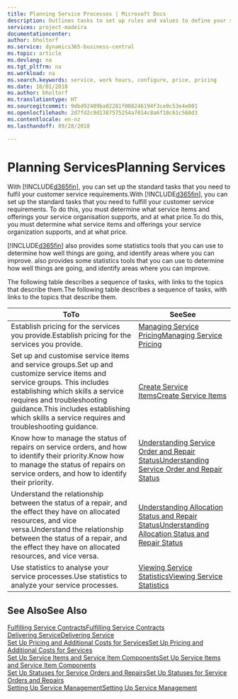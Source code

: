 ```yaml
---
title: Planning Service Processes | Microsoft Docs
description: Outlines tasks to set up rules and values to define your service policies and processes.
services: project-madeira
documentationcenter: 
author: bholtorf
ms.service: dynamics365-business-central
ms.topic: article
ms.devlang: na
ms.tgt_pltfrm: na
ms.workload: na
ms.search.keywords: service, work hours, configure, price, pricing
ms.date: 10/01/2018
ms.author: bholtorf
ms.translationtype: HT
ms.sourcegitcommit: 9dbd92409ba02281f008246194f3ce0c53e4e001
ms.openlocfilehash: 2d7fd2c9d1387575254a7014c8a6f18c61c568d3
ms.contentlocale: en-nz
ms.lasthandoff: 09/28/2018

---
```

# <a name="planning-services"></a><span data-ttu-id="babe1-103">Planning Services</span><span class="sxs-lookup"><span data-stu-id="babe1-103">Planning Services</span></span>
<span data-ttu-id="babe1-104">With [!INCLUDE[d365fin](includes/d365fin_md.md)], you can set up the standard tasks that you need to fulfil your customer service requirements.</span><span class="sxs-lookup"><span data-stu-id="babe1-104">With [!INCLUDE[d365fin](includes/d365fin_md.md)], you can set up the standard tasks that you need to fulfill your customer service requirements.</span></span> <span data-ttu-id="babe1-105">To do this, you must determine what service items and offerings your service organisation supports, and at what price.</span><span class="sxs-lookup"><span data-stu-id="babe1-105">To do this, you must determine what service items and offerings your service organization supports, and at what price.</span></span>   

[!INCLUDE[d365fin](includes/d365fin_md.md)] <span data-ttu-id="babe1-106">also provides some statistics tools that you can use to determine how well things are going, and identify areas where you can improve.</span><span class="sxs-lookup"><span data-stu-id="babe1-106"> also provides some statistics tools that you can use to determine how well things are going, and identify areas where you can improve.</span></span>
  
<span data-ttu-id="babe1-107">The following table describes a sequence of tasks, with links to the topics that describe them.</span><span class="sxs-lookup"><span data-stu-id="babe1-107">The following table describes a sequence of tasks, with links to the topics that describe them.</span></span>   
  
|<span data-ttu-id="babe1-108">**To**</span><span class="sxs-lookup"><span data-stu-id="babe1-108">**To**</span></span>|<span data-ttu-id="babe1-109">**See**</span><span class="sxs-lookup"><span data-stu-id="babe1-109">**See**</span></span>|  
|------------|-------------|  
|<span data-ttu-id="babe1-110">Establish pricing for the services you provide.</span><span class="sxs-lookup"><span data-stu-id="babe1-110">Establish pricing for the services you provide.</span></span>|[<span data-ttu-id="babe1-111">Managing Service Pricing</span><span class="sxs-lookup"><span data-stu-id="babe1-111">Managing Service Pricing</span></span>](service-service-price-management.md)|
|<span data-ttu-id="babe1-112">Set up and customise service items and service groups.</span><span class="sxs-lookup"><span data-stu-id="babe1-112">Set up and customize service items and service groups.</span></span> <span data-ttu-id="babe1-113">This includes establishing which skills a service requires and troubleshooting guidance.</span><span class="sxs-lookup"><span data-stu-id="babe1-113">This includes establishing which skills a service requires and troubleshooting guidance.</span></span>| [<span data-ttu-id="babe1-114">Create Service Items</span><span class="sxs-lookup"><span data-stu-id="babe1-114">Create Service Items</span></span>](service-how-to-create-service-items.md)|  
|<span data-ttu-id="babe1-115">Know how to manage the status of repairs on service orders, and how to identify their priority.</span><span class="sxs-lookup"><span data-stu-id="babe1-115">Know how to manage the status of repairs on service orders, and how to identify their priority.</span></span>|[<span data-ttu-id="babe1-116">Understanding Service Order and Repair Status</span><span class="sxs-lookup"><span data-stu-id="babe1-116">Understanding Service Order and Repair Status</span></span>](service-service-order-status-and-repair-status.md)|  
|<span data-ttu-id="babe1-117">Understand the relationship between the status of a repair, and the effect they have on allocated resources, and vice versa.</span><span class="sxs-lookup"><span data-stu-id="babe1-117">Understand the relationship between the status of a repair, and the effect they have on allocated resources, and vice versa.</span></span>|[<span data-ttu-id="babe1-118">Understanding Allocation Status and Repair Status</span><span class="sxs-lookup"><span data-stu-id="babe1-118">Understanding Allocation Status and Repair Status</span></span>](service-allocation-status-and-repair-status.md)|  
|<span data-ttu-id="babe1-119">Use statistics to analyse your service processes.</span><span class="sxs-lookup"><span data-stu-id="babe1-119">Use statistics to analyze your service processes.</span></span> | [<span data-ttu-id="babe1-120">Viewing Service Statistics</span><span class="sxs-lookup"><span data-stu-id="babe1-120">Viewing Service Statistics</span></span>](service-service-statistics.md) |

## <a name="see-also"></a><span data-ttu-id="babe1-121">See Also</span><span class="sxs-lookup"><span data-stu-id="babe1-121">See Also</span></span>
[<span data-ttu-id="babe1-122">Fulfilling Service Contracts</span><span class="sxs-lookup"><span data-stu-id="babe1-122">Fulfilling Service Contracts</span></span>](service-fulfill-service-contracts.md)  
[<span data-ttu-id="babe1-123">Delivering Service</span><span class="sxs-lookup"><span data-stu-id="babe1-123">Delivering Service</span></span>](service-deliver-service.md)  
[<span data-ttu-id="babe1-124">Set Up Pricing and Additional Costs for Services</span><span class="sxs-lookup"><span data-stu-id="babe1-124">Set Up Pricing and Additional Costs for Services</span></span>](service-how-setup-service-costs-pricing.md)  
[<span data-ttu-id="babe1-125">Set Up Service Items and Service Item Components</span><span class="sxs-lookup"><span data-stu-id="babe1-125">Set Up Service Items and Service Item Components</span></span>](service-how-setup-service-items.md)  
[<span data-ttu-id="babe1-126">Set Up Statuses for Service Orders and Repairs</span><span class="sxs-lookup"><span data-stu-id="babe1-126">Set Up Statuses for Service Orders and Repairs</span></span>](service-order-repair-status.md)  
[<span data-ttu-id="babe1-127">Setting Up Service Management</span><span class="sxs-lookup"><span data-stu-id="babe1-127">Setting Up Service Management</span></span>](service-setup-service.md)  

